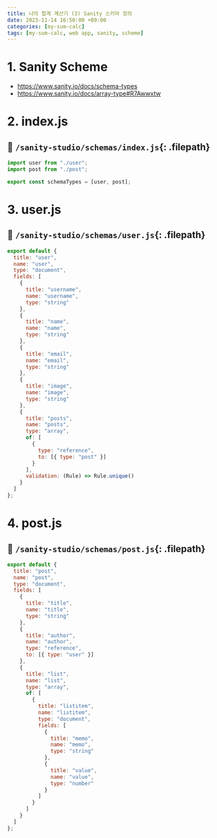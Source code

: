 ```yaml
---
title: 나의 합계 계산기 (3) Sanity 스키마 정의
date: 2023-11-14 16:50:00 +09:00
categories: [my-sum-calc]
tags: [my-sum-calc, web app, sanity, scheme]
---
```


# 1. Sanity Scheme

- <https://www.sanity.io/docs/schema-types>
- <https://www.sanity.io/docs/array-type#R7Awwxtw>

# 2. index.js

## 📌 `/sanity-studio/schemas/index.js`{: .filepath}

```js
import user from "./user";
import post from "./post";

export const schemaTypes = [user, post];
```

# 3. user.js

## 📌 `/sanity-studio/schemas/user.js`{: .filepath}

```js
export default {
  title: "user",
  name: "user",
  type: "document",
  fields: [
    {
      title: "username",
      name: "username",
      type: "string"
    },
    {
      title: "name",
      name: "name",
      type: "string"
    },
    {
      title: "email",
      name: "email",
      type: "string"
    },
    {
      title: "image",
      name: "image",
      type: "string"
    },
    {
      title: "posts",
      name: "posts",
      type: "array",
      of: [
        {
          type: "reference",
          to: [{ type: "post" }]
        }
      ],
      validation: (Rule) => Rule.unique()
    }
  ]
};
```

# 4. post.js

## 📌 `/sanity-studio/schemas/post.js`{: .filepath}

```js
export default {
  title: "post",
  name: "post",
  type: "document",
  fields: [
    {
      title: "title",
      name: "title",
      type: "string"
    },
    {
      title: "author",
      name: "author",
      type: "reference",
      to: [{ type: "user" }]
    },
    {
      title: "list",
      name: "list",
      type: "array",
      of: [
        {
          title: "listitem",
          name: "listitem",
          type: "document",
          fields: [
            {
              title: "memo",
              name: "memo",
              type: "string"
            },
            {
              title: "value",
              name: "value",
              type: "number"
            }
          ]
        }
      ]
    }
  ]
};
```
